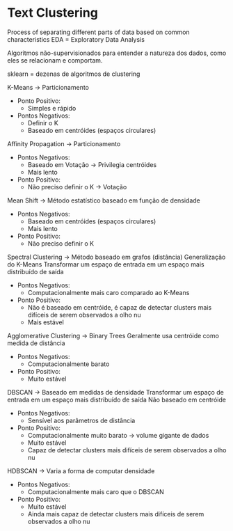 # Text Clustering

Process of separating different parts of data based on common characteristics
EDA = Exploratory Data Analysis

Algoritmos não-supervisionados para entender a natureza dos dados, como eles se relacionam e comportam.

sklearn = dezenas de algoritmos de clustering

K-Means -> Particionamento
  - Ponto Positivo:
    - Simples e rápido
  - Pontos Negativos:
    - Definir o K
    - Baseado em centróides (espaços circulares)

Affinity Propagation -> Particionamento
  - Pontos Negativos:
    - Baseado em Votação -> Privilegia centróides
    - Mais lento
  - Ponto Positivo:
    - Não preciso definir o K -> Votação

Mean Shift -> Método estatístico baseado em função de densidade
- Pontos Negativos:
  - Baseado em centróides (espaços circulares)
  - Mais lento
- Ponto Positivo:
  - Não preciso definir o K

Spectral Clustering -> Método baseado em grafos (distância)
Generalização do K-Means
Transformar um espaço de entrada em um espaço mais distribuído de saída
- Pontos Negativos:
  - Computacionalmente mais caro comparado ao K-Means
- Ponto Positivo:
  - Não é baseado em centróide, é capaz de detectar clusters mais difíceis de serem observados a olho nu
  - Mais estável

Agglomerative Clustering -> Binary Trees
Geralmente usa centróide como medida de distância

- Pontos Negativos:
  - Computacionalmente barato
- Ponto Positivo:
  - Muito estável

DBSCAN -> Baseado em medidas de densidade
Transformar um espaço de entrada em um espaço mais distribuído de saída
Não baseado em centróide

- Pontos Negativos:
  - Sensível aos parâmetros de distância
- Ponto Positivo:
  - Computacionalmente muito barato -> volume gigante de dados
  - Muito estável
  - Capaz de detectar clusters mais difíceis de serem observados a olho nu

HDBSCAN ->  Varia a forma de computar densidade
- Pontos Negativos:
  - Computacionalmente mais caro que o DBSCAN
- Ponto Positivo:
  - Muito estável
  - Ainda mais capaz de detectar clusters mais difíceis de serem observados a olho nu
